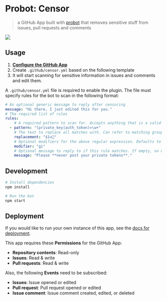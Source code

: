 # Probot: Censor

> a GitHub App built with [probot](https://github.com/probot/probot) that
> removes sensitive stuff from issues, pull requests and comments

![](https://user-images.githubusercontent.com/1433023/32177952-cca0bd7a-bd8b-11e7-8a60-20036e476f15.png)

## Usage

1. **[Configure the GitHub App](https://github.com/apps/censor)**
2. Create `.github/censor.yml` based on the following template
3. It will start scanning for sensitive information in issues and comments and
   edit them.

A `.github/censor.yml` file is required to enable the plugin. The file must
specify rules for the bot to scan in the following format:

```yaml
# An optional generic message to reply after censoring
message: "Hi there, I just edited this for you."
# The required list of rules
rules:
    # A required pattern to scan for. Accepts anything that is a valid JavaScript regluar expression
  - pattern: "(private_key|auth_token)=\w+"
    # The text to replace all matches with. Can refer to matching groups with $
    replacement: "$1=🔑"
    # Optional modifiers for the above regular expression. Defaults to "gi"
    modifier: "gi"
    # Optional message to reply to if this rule matches. If empty, no message is sent
    message: "Please **never post your private tokens**."
```

## Development

```sh
# Install dependencies
npm install

# Run the bot
npm start
```

## Deployment

If you would like to run your own instance of this app, see the
[docs for deployment](https://probot.github.io/docs/deployment/).

This app requires these **Permissions** for the GitHub App:

* **Repository contents**: Read-only
* **Issues**: Read & write
* **Pull requests**: Read & write

Also, the following **Events** need to be subscribed:

* **Issues**: Issue opened or edited
* **Pull request**: Pull request opened or edited
* **Issue comment**: Issue comment created, edited, or deleted
